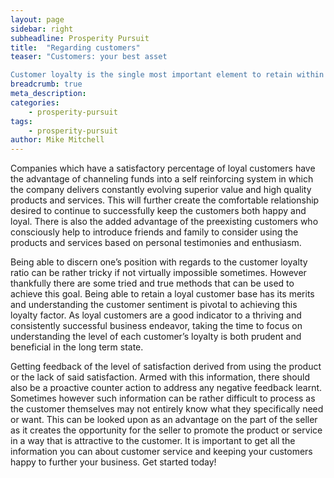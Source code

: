```yaml
---
layout: page
sidebar: right
subheadline: Prosperity Pursuit
title:  "Regarding customers"
teaser: "Customers: your best asset

Customer loyalty is the single most important element to retain within a business relationship. "
breadcrumb: true
meta_description:
categories:
    - prosperity-pursuit
tags:
    - prosperity-pursuit
author: Mike Mitchell
---
```


   
Companies which have a satisfactory percentage of loyal customers have the advantage of channeling funds into a self reinforcing system in which the company delivers constantly evolving superior value and high quality products and services. 
This will further create the comfortable relationship desired to continue to successfully keep the customers both happy and loyal. 
There is also the added advantage of the preexisting customers who consciously help to introduce friends and family to consider using the products and services based on personal testimonies and enthusiasm.

Being able to discern one’s position with regards to the customer loyalty ratio can be rather tricky if not virtually impossible sometimes. However thankfully there are some tried and true methods that can be used to achieve this goal. Being able to retain a loyal customer base has its merits and understanding the customer sentiment is pivotal to achieving this loyalty factor. 
As loyal customers are a good indicator to a thriving and consistently successful business endeavor, taking the time to focus on understanding the level of each customer’s loyalty is both prudent and beneficial in the long term state.

Getting feedback of the level of satisfaction derived from using the product or the lack of said satisfaction. Armed with this information, there should also be a proactive counter action to address any negative feedback learnt.
Sometimes however such information can be rather difficult to process as the customer themselves may not entirely know what they specifically need or want. This can be looked upon as an advantage on the part of the seller as it creates the opportunity for the seller to promote the product or service in a way that is attractive to the customer.
It is important to get all the information you can about customer service and keeping your customers happy to further your business. Get started today!
